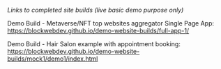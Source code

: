 *Links to completed site builds (live basic demo purpose only)*

Demo Build - Metaverse/NFT top websites aggregator Single Page App:
https://blockwebdev.github.io/demo-website-builds/full-app-1/

Demo Build - Hair Salon example with appointment booking:
https://blockwebdev.github.io/demo-website-builds/mock1/demo1/index.html
